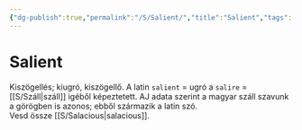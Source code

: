 ```yaml
---
{"dg-publish":true,"permalink":"/S/Salient/","title":"Salient","tags":["formatted🟢"],"created":"2023-10-16T02:24","updated":"2023-10-16T02:24"}
---
```



# Salient



Kiszögellés; kiugró, kiszögellő. A latin `salient` = ugró a `salire` = [[S/Száll\|száll]] igéből képeztetett. AJ adata szerint a magyar száll szavunk a görögben is azonos; ebből származik a latin szó.  
Vesd össze [[S/Salacious\|salacious]].  